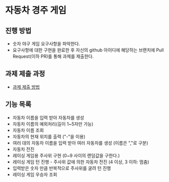 # 자동차 경주 게임
## 진행 방법
* 숫자 야구 게임 요구사항을 파악한다.
* 요구사항에 대한 구현을 완료한 후 자신의 github 아이디에 해당하는 브랜치에 Pull Request(이하 PR)를 통해 과제를 제출한다.

## 과제 제출 과정
* [과제 제출 방법](https://github.com/next-step/nextstep-docs/tree/master/precourse)

## 기능 목록
- 자동차 이름을 입력 받아 자동차를 생성
- 자동차 이름의 예외처리(길이 1~5자만 가능)
- 자동차 이름 조회
- 자동차의 현재 위치를 출력 ("-"을 이용)
- 여러 대의 자동차 이름을 입력 받아 여러 자동차를 생성 (이름은 ","로 구분)
- 자동차 전진
- 레이싱 게임용 주사위 구현 (0~9 사이의 랜덤값을 구한다.)
- 레이싱 게임 턴 진행 - 주사위 값에 의한 자동차 전진 (4 이상, 3 이하: 멈춤)
- 입력받은 숫자 만큼 반복적으로 주사위를 굴려 턴 진행
- 레이싱 게임 우승자 조회
